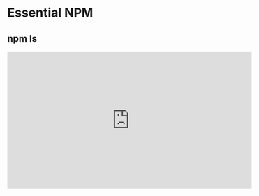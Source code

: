 <Head>
  <title>Learn React | Essential NPM > npm ls</title>
</Head>

# Essential NPM

## npm ls

<iframe width="560" height="315" src="https://www.youtube.com/embed/hxUUcR17OX8" frameborder="0" allow="autoplay; encrypted-media" allowfullscreen></iframe>
